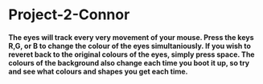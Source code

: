 # Project-2-Connor

#### The eyes will track every  very movement of your mouse. Press the keys R,G, or B to change the colour of the eyes simultaniously. If you wish to reveret back to the original colours of the eyes, simply press space. The colours of the background also change each time you boot it up, so try and see what colours and shapes you get each time. 
